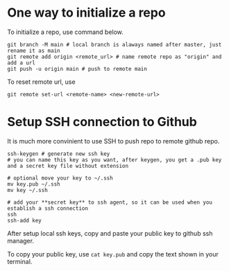 # One way to initialize a repo

To initialize a repo, use command below.

```shell
git branch -M main # local branch is alaways named after master, just rename it as main
git remote add origin <remote_url> # name remote repo as "origin" and add a url
git push -u origin main # push to remote main 
```

To reset remote url, use

```shell
git remote set-url <remote-name> <new-remote-url>
```

# Setup SSH connection to Github

It is much more convinient to use SSH to push repo to remote github repo.

```shell
ssh-keygen # generate new ssh key
# you can name this key as you want, after keygen, you get a .pub key and a secret key file without extension

# optional move your key to ~/.ssh
mv key.pub ~/.ssh 
mv key ~/.ssh 

# add your **secret key** to ssh agent, so it can be used when you establish a ssh connection
ssh 
ssh-add key 

```

After setup local ssh keys, copy and paste your public key to github ssh manager.

To copy your public key, use `cat key.pub` and copy the text shown in your terminal.
